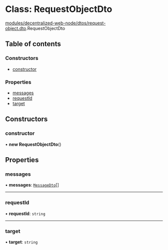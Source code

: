 # Class: RequestObjectDto

[modules/decentralized-web-node/dtos/request-object.dto](../modules/modules_decentralized_web_node_dtos_request_object_dto.md).RequestObjectDto

## Table of contents

### Constructors

- [constructor](modules_decentralized_web_node_dtos_request_object_dto.RequestObjectDto.md#constructor)

### Properties

- [messages](modules_decentralized_web_node_dtos_request_object_dto.RequestObjectDto.md#messages)
- [requestId](modules_decentralized_web_node_dtos_request_object_dto.RequestObjectDto.md#requestid)
- [target](modules_decentralized_web_node_dtos_request_object_dto.RequestObjectDto.md#target)

## Constructors

### constructor

• **new RequestObjectDto**()

## Properties

### messages

• **messages**: [`MessageDto`](modules_decentralized_web_node_dtos_message_dto.MessageDto.md)[]

___

### requestId

• **requestId**: `string`

___

### target

• **target**: `string`

